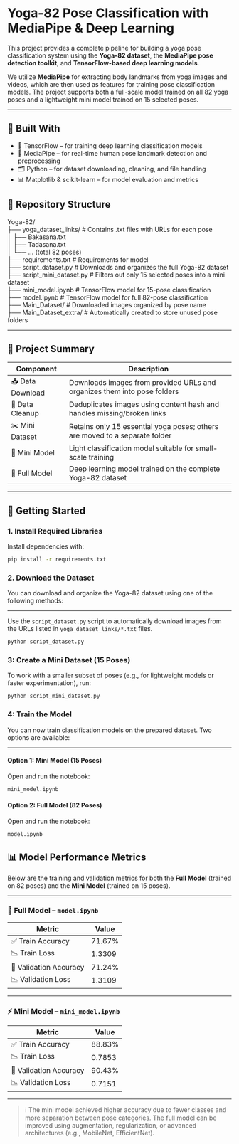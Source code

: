 # Yoga-82 Pose Classification with MediaPipe & Deep Learning

This project provides a complete pipeline for building a yoga pose classification system using the **Yoga-82 dataset**, the **MediaPipe pose detection toolkit**, and **TensorFlow-based deep learning models**.

We utilize **MediaPipe** for extracting body landmarks from yoga images and videos, which are then used as features for training pose classification models. The project supports both a full-scale model trained on all 82 yoga poses and a lightweight mini model trained on 15 selected poses.

---

## 🔧 Built With

- 🧠 TensorFlow – for training deep learning classification models  
- 🧍 MediaPipe – for real-time human pose landmark detection and preprocessing  
- 🗂️ Python – for dataset downloading, cleaning, and file handling  
- 📊 Matplotlib & scikit-learn – for model evaluation and metrics

## 📁 Repository Structure
Yoga-82/  
├── yoga_dataset_links/ # Contains .txt files with URLs for each pose  
│ ├── Bakasana.txt  
│ ├── Tadasana.txt  
│ └── ... (total 82 poses)  
├── requirements.txt # Requirements for model  
├── script_dataset.py # Downloads and organizes the full Yoga-82 dataset  
├── script_mini_dataset.py # Filters out only 15 selected poses into a mini dataset  
├── mini_model.ipynb # TensorFlow model for 15-pose classification  
├── model.ipynb # TensorFlow model for full 82-pose classification  
├── Main_Dataset/ # Downloaded images organized by pose name  
├── Main_Dataset_extra/ # Automatically created to store unused pose folders  


---

## 🧾 Project Summary

| Component        | Description                                                                 |
|------------------|-----------------------------------------------------------------------------|
| 📥 Data Download | Downloads images from provided URLs and organizes them into pose folders    |
| 🧹 Data Cleanup  | Deduplicates images using content hash and handles missing/broken links     |
| ✂️ Mini Dataset  | Retains only 15 essential yoga poses; others are moved to a separate folder |
| 🤖 Mini Model    | Light classification model suitable for small-scale training                |
| 🧠 Full Model    | Deep learning model trained on the complete Yoga-82 dataset                 |

---

## 🚀 Getting Started

### 1. Install Required Libraries

Install dependencies with:

```bash
pip install -r requirements.txt
```

### 2.  Download the Dataset

You can download and organize the Yoga-82 dataset using one of the following methods:

---

Use the `script_dataset.py` script to automatically download images from the URLs listed in `yoga_dataset_links/*.txt` files.

```bash
python script_dataset.py
```

### 3: Create a Mini Dataset (15 Poses)

To work with a smaller subset of poses (e.g., for lightweight models or faster experimentation), run:

```bash
python script_mini_dataset.py
```

###  4: Train the Model

You can now train classification models on the prepared dataset. Two options are available:

---
####  Option 1: Mini Model (15 Poses)

Open and run the notebook:

```bash
mini_model.ipynb
```
####  Option 2: Full Model (82 Poses)

Open and run the notebook:

```bash
model.ipynb
```

## 📊 Model Performance Metrics

Below are the training and validation metrics for both the **Full Model** (trained on 82 poses) and the **Mini Model** (trained on 15 poses).

---

### 🧠 Full Model – `model.ipynb`

| Metric                | Value     |
|-----------------------|-----------|
| ✅ Train Accuracy     | 71.67%    |
| 📉 Train Loss         | 1.3309    |
| 🧪 Validation Accuracy| 71.24%    |
| 📉 Validation Loss    | 1.3109    |

---

### ⚡ Mini Model – `mini_model.ipynb`

| Metric                | Value     |
|-----------------------|-----------|
| ✅ Train Accuracy     | 88.83%    |
| 📉 Train Loss         | 0.7853    |
| 🧪 Validation Accuracy| 90.43%    |
| 📉 Validation Loss    | 0.7151    |

---

> ℹ️ The mini model achieved higher accuracy due to fewer classes and more separation between pose categories. The full model can be improved using augmentation, regularization, or advanced architectures (e.g., MobileNet, EfficientNet).

